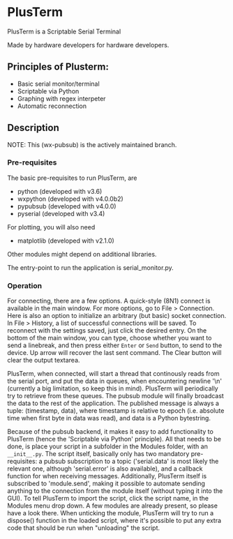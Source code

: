 # PlusTerm

PlusTerm is a Scriptable Serial Terminal

Made by hardware developers for hardware developers.

## Principles of Plusterm:
* Basic serial monitor/terminal  
* Scriptable via Python
* Graphing with regex interpeter
* Automatic reconnection

## Description
NOTE: This (wx-pubsub) is the actively maintained branch. 

### Pre-requisites
The basic pre-requisites to run PlusTerm, are
* python (developed with v3.6)
* wxpython (developed with v4.0.0b2)
* pypubsub (developed with v4.0.0)
* pyserial (developed with v3.4)

For plotting, you will also need 
* matplotlib (developed with v2.1.0)

Other modules might depend on additional libraries.

The entry-point to run the application is serial_monitor.py.

### Operation

For connecting, there are a few options. A quick-style (8N1) connect is available in the main window. For more options, go to File > Connection. Here is also an option to initialize an arbitrary (but basic) socket connection. 
In File > History, a list of successful connections will be saved. To reconnect with the settings saved, just click the desired entry.
On the bottom of the main window, you can type, choose whether you want to send a linebreak, and then press either `Enter` or `Send` button, to send to the device. Up arrow will recover the last sent command. The Clear button will clear the output textarea.

PlusTerm, when connected, will start a thread that continously reads from the serial port, and put the data in queues, when encountering newline '\n' (currently a big limitation, so keep this in mind). PlusTerm will periodically try to retrieve from these queues. The pubsub module will finally broadcast the data to the rest of the application. The published message is always a tuple: (timestamp, data), where timestamp is relative to epoch (i.e. absolute time when first byte in data was read), and data is a Python bytestring.

Because of the pubsub backend, it makes it easy to add functionality to PlusTerm (hence the 'Scriptable via Python' principle). All that needs to be done, is place your script in a subfolder in the Modules folder, with an `__init__.py`. The script itself, basically only has two mandatory pre-requisites: a pubsub subscription to a topic ('serial.data' is most likely the relevant one, although 'serial.error' is also available), and a callback function for when receiving messages. Additionally, PlusTerm itself is subscribed to 'module.send', making it possible to automate sending anything to the connection from the module itself (without typing it into the GUI). To tell PlusTerm to import the script, click the script name, in the Modules menu drop down. A few modules are already present, so please have a look there. When unticking the module, PlusTerm will try to run a dispose() function in the loaded script, where it's possible to put any extra code that should be run when "unloading" the script.